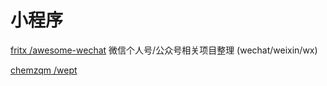 # 小程序

[fritx /awesome-wechat](https://github.com/fritx/awesome-wechat)                            微信个人号/公众号相关项目整理 \(wechat/weixin/wx\)

[chemzqm /wept](https://github.com/chemzqm/wept)



